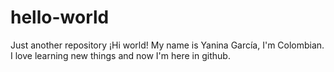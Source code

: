 # hello-world
Just another repository
¡Hi world!
My name is Yanina García, I'm Colombian. I love learning new things and now I'm here in github. 
